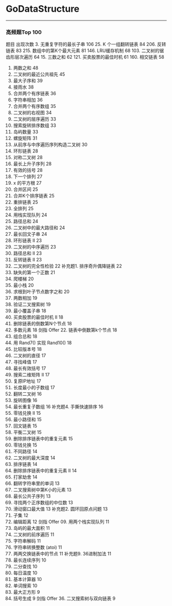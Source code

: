 # GoDataStructure
---
### 高频题Top 100
题目 出现次数
3. 无重复字符的最长子串 106
25. K 个一组翻转链表 84
206. 反转链表 83
215. 数组中的第K个最大元素 81
146. LRU缓存机制 68
103. 二叉树的锯齿形层次遍历 64
15. 三数之和 62
121. 买卖股票的最佳时机 61
160. 相交链表 58
1. 两数之和 48
236. 二叉树的最近公共祖先 45
53. 最大子序和 39
42. 接雨水 38
21. 合并两个有序链表 36
415. 字符串相加 36
88. 合并两个有序数组 35
199. 二叉树的右视图 34
102. 二叉树的层序遍历 33
33. 搜索旋转排序数组 33
200. 岛屿数量 33
54. 螺旋矩阵 31
105. 从前序与中序遍历序列构造二叉树 30
141. 环形链表 28
101. 对称二叉树 28
300. 最长上升子序列 28
20. 有效的括号 28
31. 下一个排列 27
69. x 的平方根 27
56. 合并区间 25
23. 合并K个排序链表 25
143. 重排链表 25
46. 全排列 25
232. 用栈实现队列 24
112. 路径总和 24
124. 二叉树中的最大路径和 24
5. 最长回文子串 24
142. 环形链表 II 23
94. 二叉树的中序遍历 23
113. 路径总和 II 23
92. 反转链表 II 23
958. 二叉树的完全性检验 22
补充题1. 排序奇升偶降链表 22
41. 缺失的第一个正数 21
70. 爬楼梯 20
155. 最小栈 20
129. 求根到叶子节点数字之和 20
2. 两数相加 19
98. 验证二叉搜索树 19
76. 最小覆盖子串 18
122. 买卖股票的最佳时机 II 18
19. 删除链表的倒数第N个节点 18
169. 多数元素 18
剑指 Offer 22. 链表中倒数第k个节点 18
39. 组合总和 18
470. 用 Rand7() 实现 Rand10() 18
165. 比较版本号 18
543. 二叉树的直径 17
162. 寻找峰值 17
32. 最长有效括号 17
240. 搜索二维矩阵 II 17
93. 复原IP地址 17
209. 长度最小的子数组 17
226. 翻转二叉树 16
48. 旋转图像 16
718. 最长重复子数组 16
补充题4. 手撕快速排序 16
518. 零钱兑换 II 15
64. 最小路径和 15
234. 回文链表 15
110. 平衡二叉树 15
83. 删除排序链表中的重复元素 15
322. 零钱兑换 15
62. 不同路径 14
104. 二叉树的最大深度 14
148. 排序链表 14
82. 删除排序链表中的重复元素 II 14
198. 打家劫舍 14
151. 翻转字符串里的单词 13
230. 二叉搜索树中第K小的元素 13
1143. 最长公共子序列 13
4. 寻找两个正序数组的中位数 13
239. 滑动窗口最大值 13
补充题2. 圆环回原点问题 13
78. 子集 12
72. 编辑距离 12
剑指 Offer 09. 用两个栈实现队列 11
695. 岛屿的最大面积 11
144. 二叉树的前序遍历 11
394. 字符串解码 11
8. 字符串转换整数 (atoi) 11
24. 两两交换链表中的节点 11
补充题9. 36进制加法 11
128. 最长连续序列 10
704. 二分查找 10
739. 每日温度 10
224. 基本计算器 10
79. 单词搜索 10
221. 最大正方形 9
22. 括号生成 9
剑指 Offer 36. 二叉搜索树与双向链表 9